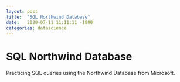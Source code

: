 ```yaml
---
layout: post
title:  "SQL Northwind Database"
date:   2020-07-11 11:11:11 -1800
categories: datascience
---
```


# SQL Northwind Database

Practicing SQL queries using the Northwind Database from Microsoft.


